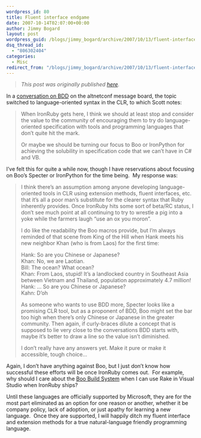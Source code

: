 ```yaml
---
wordpress_id: 80
title: Fluent interface endgame
date: 2007-10-14T02:07:00+00:00
author: Jimmy Bogard
layout: post
wordpress_guid: /blogs/jimmy_bogard/archive/2007/10/13/fluent-interface-endgame.aspx
dsq_thread_id:
  - "806302404"
categories:
  - Misc
redirect_from: "/blogs/jimmy_bogard/archive/2007/10/13/fluent-interface-endgame.aspx/"
---
```

> _This post was originally published [here](http://grabbagoft.blogspot.com/2007/10/fluent-interface-endgame.html)._

In a [conversation on BDD](http://tech.groups.yahoo.com/group/altnetconf/message/175) on the altnetconf message board, the topic switched to language-oriented syntax in the CLR, to which Scott notes:

> When IronRuby gets here, I think we should at least stop and consider the value to the community of encouraging them to try do language-oriented specification with tools and programming languages that don&#8217;t quite hit the mark. 
> 
> Or maybe we should be turning our focus to Boo or IronPython for achieving the solubility in specification code that we can&#8217;t have in C# and VB.

I&#8217;ve felt this for quite a while now, though I have reservations about focusing on Boo&#8217;s Specter&nbsp;or IronPython for the time being.&nbsp; My response was: 

> I think there&#8217;s an assumption among anyone developing language-oriented tools in CLR using extension methods, fluent interfaces, etc. that it&#8217;s all a poor man&#8217;s substitute for the clearer syntax that Ruby inherently provides. Once IronRuby hits some sort of beta/RC status, I don&#8217;t see much point at all continuing to try to wrestle a pig into a yoke while the farmers laugh &#8220;use an ox you moron&#8221;. 
> 
> I do like the readability the Boo macros provide, but I&#8217;m always reminded of that scene from King of the Hill when Hank meets his new neighbor Khan (who is from Laos) for the first time: 
> 
> Hank: So are you Chinese or Japanese?  
> Khan: No, we are Laotian.  
> Bill: The ocean? What ocean?  
> Khan: From Laos, stupid! It&#8217;s a landlocked country in Southeast Asia  
> between Vietnam and Thailand, population approximately 4.7 million!  
> Hank: &#8230; So are you Chinese or Japanese?  
> Kahn: D&#8217;oh 
> 
> As someone who wants to use BDD more, Specter looks like a promising CLR tool, but as a proponent of BDD, Boo might set the bar too high when there&#8217;s only Chinese or Japanese in the greater community. Then again, if curly-braces dilute a concept that is supposed to lie very close to the conversations BDD starts with, maybe it&#8217;s better to draw a line so the value isn&#8217;t diminished. 
> 
> I don&#8217;t really have any answers yet. Make it pure or make it accessible, tough choice&#8230;

Again, I don&#8217;t have anything against Boo, but I just don&#8217;t know how successful these efforts will be once IronRuby comes out.&nbsp; For example, why should I care about the [Boo Build System](http://www.ayende.com/Blog/archive/2007/09/22/Introducing-Boobs-Boo-Build-System.aspx)&nbsp;when I can use Rake in Visual Studio when IronRuby ships? 

Until these languages are officially supported by Microsoft, they are for the most part eliminated as an option for one reason or another, whether it be company policy, lack of adoption, or just apathy for learning a new language.&nbsp; Once they are supported, I will happily ditch my fluent interface and extension methods for a true natural-language friendly programming language.